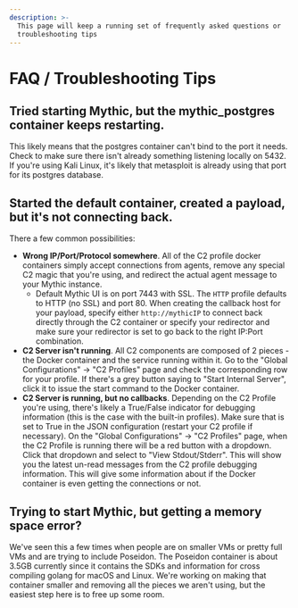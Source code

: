 ```yaml
---
description: >-
  This page will keep a running set of frequently asked questions or
  troubleshooting tips
---
```


# FAQ / Troubleshooting Tips

## Tried starting Mythic, but the mythic\_postgres container keeps restarting.

This likely means that the postgres container can't bind to the port it needs. Check to make sure there isn't already something listening locally on 5432. If you're using Kali Linux, it's likely that metasploit is already using that port for its postgres database.

## Started the default container, created a payload, but it's not connecting back.

There a few common possibilities:

* **Wrong IP/Port/Protocol somewhere**. All of the C2 profile docker containers simply accept connections from agents, remove any special C2 magic that you're using, and redirect the actual agent message to your Mythic instance.&#x20;
  * Default Mythic UI is on port 7443 with SSL. The `HTTP` profile defaults to HTTP (no SSL) and port 80. When creating the callback host for your payload, specify either `http://mythicIP` to connect back directly through the C2 container or specify your redirector and make sure your redirector is set to go back to the right IP:Port combination.
* **C2 Server isn't running**. All C2 components are composed of 2 pieces - the Docker container and the service running within it. Go to the "Global Configurations" -> "C2 Profiles" page and check the corresponding row for your profile. If there's a grey button saying to "Start Internal Server", click it to issue the start command to the Docker container.
* **C2 Server is running, but no callbacks**. Depending on the C2 Profile you're using, there's likely a True/False indicator for debugging information (this is the case with the built-in profiles). Make sure that is set to True in the JSON configuration (restart your C2 profile if necessary). On the "Global Configurations" -> "C2 Profiles" page, when the C2 Profile is running there will be a red button with a dropdown. Click that dropdown and select to "View Stdout/Stderr". This will show you the latest un-read messages from the C2 profile debugging information. This will give some information about if the Docker container is even getting the connections or not.

## Trying to start Mythic, but getting a memory space error?

We've seen this a few times when people are on smaller VMs or pretty full VMs and are trying to include Poseidon. The Poseidon container is about 3.5GB currently since it contains the SDKs and information for cross compiling golang for macOS and Linux. We're working on making that container smaller and removing all the pieces we aren't using, but the easiest step here is to free up some room.



